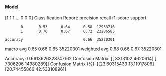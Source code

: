 #### Model
[1 1 1 ... 0 0 0]
Classification Report:
              precision    recall  f1-score   support

           0       0.53      0.64      0.58  12933716
           1       0.76      0.67      0.72  22286585

    accuracy                           0.66  35220301
   macro avg       0.65      0.66      0.65  35220301
weighted avg       0.68      0.66      0.67  35220301

Accuracy: 0.6613626328747162
Confusion Matrix:
[[ 8313102  4620614]
 [ 7306296 14980289]]
Confusion Matrix (%):
[[23.60315433 13.11917806]
 [20.74455866 42.53310896]]
